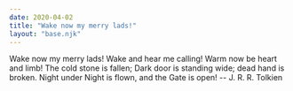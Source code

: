 ```yaml
---
date: 2020-04-02
title: "Wake now my merry lads!"
layout: "base.njk"
---
```


Wake now my merry lads!  Wake and hear me calling!
Warm now be heart and limb!  The cold stone is fallen;
Dark door is standing wide; dead hand is broken.
Night under Night is flown, and the Gate is open!
		-- J. R. R. Tolkien

